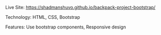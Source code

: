 Live Site: https://shadmanshuvo.github.io/backpack-project-bootstrap/

Technology: HTML, CSS, Bootstrap

Features:	Use bootstrap components, Responsive design
